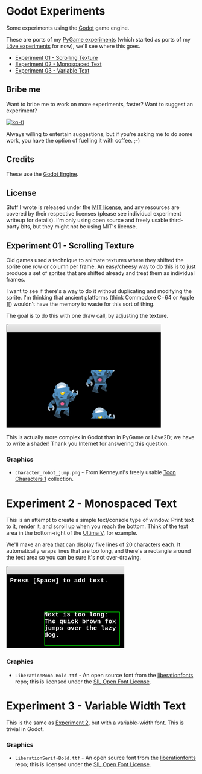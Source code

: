 # Godot Experiments

Some experiments using the [Godot](https://godotengine.org/) game engine.

These are ports of my
[PyGame experiments](https://github.com/Taffer/pygame-experiments/) (which
started as ports of my
[Löve experiments](https://github.com/Taffer/love-experiments/) for now), we'll
see where this goes.

* [Experiment 01 - Scrolling Texture](#experiment01)
* [Experiment 02 - Monospaced Text](#experiment02)
* [Experiment 03 - Variable Text](#experiment03)

## Bribe me

Want to bribe me to work on more experiments, faster? Want to suggest an
experiment?

[![ko-fi](https://ko-fi.com/img/githubbutton_sm.svg)](https://ko-fi.com/U7U541Y8C)

Always willing to entertain suggestions, but if you're asking me to do some
work, you have the option of fuelling it with coffee. ;-)

## Credits

These use the [Godot Engine](https://godotengine.org/).

## License

Stuff I wrote is released under the [MIT license](LICENSE.md), and any
resources are covered by their respective licenses (please see individual
experiment writeup for details). I'm only using open source and freely usable
third-party bits, but they might not be using MIT's license.

## <a name="experiment01">Experiment 01 - Scrolling Texture</a>

Old games used a technique to animate textures where they shifted the sprite one
row or column per frame. An easy/cheesy way to do this is to just produce a set
of sprites that are shifted already and treat them as individual frames.

I want to see if there's a way to do it without duplicating and modifying the
sprite. I'm thinking that ancient platforms (think Commodore C=64 or Apple ][)
wouldn't have the memory to waste for this sort of thing.

The goal is to do this with one draw call, by adjusting the texture.

![Experiment 1 - Scrolling Texture](experiment-1.png)

This is actually more complex in Godot than in PyGame or Löve2D; we have to
write a shader! Thank you Internet for answering this question.

### Graphics

* `character_robot_jump.png` - From Kenney.nl's freely usable
  [Toon Characters 1](https://kenney.nl/assets/toon-characters-1) collection.

# <a name="experiment02">Experiment 2 - Monospaced Text</a>

This is an attempt to create a simple text/console type of window. Print text
to it, render it, and scroll up when you reach the bottom. Think of the
text area in the bottom-right of the
[Ultima V](https://wiki.ultimacodex.com/wiki/File:U5amig.jpg), for example.

We'll make an area that can display five lines of 20 characters each. It
automatically wraps lines that are too long, and there's a rectangle around
the text area so you can be sure it's not over-drawing.

![Experiment 2 - Monospaced Text](experiment-2.png)

### Graphics

* `LiberationMono-Bold.ttf` - An open source font from the
  [liberationfonts](https://github.com/liberationfonts/liberation-fonts) repo;
  this is licensed under the
  [SIL Open Font License](https://github.com/liberationfonts/liberation-fonts/blob/master/LICENSE).

# <a name="experiment03">Experiment 3 - Variable Width Text</a>

This is the same as [Experiment 2](#experiment02), but with a variable-width
font. This is trivial in Godot.

### Graphics

* `LiberationSerif-Bold.ttf` - An open source font from the
  [liberationfonts](https://github.com/liberationfonts/liberation-fonts) repo;
  this is licensed under the
  [SIL Open Font License](https://github.com/liberationfonts/liberation-fonts/blob/master/LICENSE).

